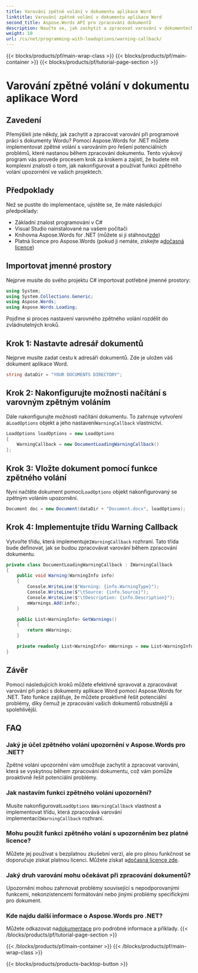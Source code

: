 ```yaml
---
title: Varování zpětné volání v dokumentu aplikace Word
linktitle: Varování zpětné volání v dokumentu aplikace Word
second_title: Aspose.Words API pro zpracování dokumentů
description: Naučte se, jak zachytit a zpracovat varování v dokumentech aplikace Word pomocí Aspose.Words for .NET s naším podrobným průvodcem. Zajistěte robustní zpracování dokumentů.
weight: 10
url: /cs/net/programming-with-loadoptions/warning-callback/
---
```


{{< blocks/products/pf/main-wrap-class >}}
{{< blocks/products/pf/main-container >}}
{{< blocks/products/pf/tutorial-page-section >}}

# Varování zpětné volání v dokumentu aplikace Word

## Zavedení

Přemýšleli jste někdy, jak zachytit a zpracovat varování při programové práci s dokumenty Wordu? Pomocí Aspose.Words for .NET můžete implementovat zpětné volání s varováním pro řešení potenciálních problémů, které nastanou během zpracování dokumentu. Tento výukový program vás provede procesem krok za krokem a zajistí, že budete mít komplexní znalosti o tom, jak nakonfigurovat a používat funkci zpětného volání upozornění ve vašich projektech.

## Předpoklady

Než se pustíte do implementace, ujistěte se, že máte následující předpoklady:

- Základní znalost programování v C#
- Visual Studio nainstalované na vašem počítači
-  Knihovna Aspose.Words for .NET (můžete si ji stáhnout[zde](https://releases.aspose.com/words/net/))
-  Platná licence pro Aspose.Words (pokud ji nemáte, získejte a[dočasná licence](https://purchase.aspose.com/temporary-license/))

## Importovat jmenné prostory

Nejprve musíte do svého projektu C# importovat potřebné jmenné prostory:

```csharp
using System;
using System.Collections.Generic;
using Aspose.Words;
using Aspose.Words.Loading;
```

Pojďme si proces nastavení varovného zpětného volání rozdělit do zvládnutelných kroků.

## Krok 1: Nastavte adresář dokumentů

Nejprve musíte zadat cestu k adresáři dokumentů. Zde je uložen váš dokument aplikace Word.

```csharp
string dataDir = "YOUR DOCUMENTS DIRECTORY";
```

## Krok 2: Nakonfigurujte možnosti načítání s varovným zpětným voláním

 Dále nakonfigurujte možnosti načítání dokumentu. To zahrnuje vytvoření a`LoadOptions` objekt a jeho nastavení`WarningCallback` vlastnictví.

```csharp
LoadOptions loadOptions = new LoadOptions
{
    WarningCallback = new DocumentLoadingWarningCallback()
};
```

## Krok 3: Vložte dokument pomocí funkce zpětného volání

 Nyní načtěte dokument pomocí`LoadOptions` objekt nakonfigurovaný se zpětným voláním upozornění.

```csharp
Document doc = new Document(dataDir + "Document.docx", loadOptions);
```

## Krok 4: Implementujte třídu Warning Callback

 Vytvořte třídu, která implementuje`IWarningCallback` rozhraní. Tato třída bude definovat, jak se budou zpracovávat varování během zpracování dokumentu.

```csharp
private class DocumentLoadingWarningCallback : IWarningCallback
{
    public void Warning(WarningInfo info)
    {
        Console.WriteLine($"Warning: {info.WarningType}");
        Console.WriteLine($"\tSource: {info.Source}");
        Console.WriteLine($"\tDescription: {info.Description}");
        mWarnings.Add(info);
    }

    public List<WarningInfo> GetWarnings()
    {
        return mWarnings;
    }

    private readonly List<WarningInfo> mWarnings = new List<WarningInfo>();
}
```

## Závěr

Pomocí následujících kroků můžete efektivně spravovat a zpracovávat varování při práci s dokumenty aplikace Word pomocí Aspose.Words for .NET. Tato funkce zajišťuje, že můžete proaktivně řešit potenciální problémy, díky čemuž je zpracování vašich dokumentů robustnější a spolehlivější.

## FAQ

### Jaký je účel zpětného volání upozornění v Aspose.Words pro .NET?
Zpětné volání upozornění vám umožňuje zachytit a zpracovat varování, která se vyskytnou během zpracování dokumentu, což vám pomůže proaktivně řešit potenciální problémy.

### Jak nastavím funkci zpětného volání upozornění?
 Musíte nakonfigurovat`LoadOptions` s`WarningCallback` vlastnost a implementovat třídu, která zpracovává varování implementací`IWarningCallback` rozhraní.

### Mohu použít funkci zpětného volání s upozorněním bez platné licence?
 Můžete jej používat s bezplatnou zkušební verzí, ale pro plnou funkčnost se doporučuje získat platnou licenci. Můžete získat a[dočasná licence zde](https://purchase.aspose.com/temporary-license/).

### Jaký druh varování mohu očekávat při zpracování dokumentů?
Upozornění mohou zahrnovat problémy související s nepodporovanými funkcemi, nekonzistencemi formátování nebo jinými problémy specifickými pro dokument.

### Kde najdu další informace o Aspose.Words pro .NET?
 Můžete odkazovat na[dokumentace](https://reference.aspose.com/words/net/) pro podrobné informace a příklady.
{{< /blocks/products/pf/tutorial-page-section >}}

{{< /blocks/products/pf/main-container >}}
{{< /blocks/products/pf/main-wrap-class >}}

{{< blocks/products/products-backtop-button >}}
